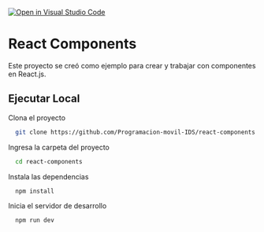 [![Open in Visual Studio Code](https://classroom.github.com/assets/open-in-vscode-718a45dd9cf7e7f842a935f5ebbe5719a5e09af4491e668f4dbf3b35d5cca122.svg)](https://classroom.github.com/online_ide?assignment_repo_id=11676955&assignment_repo_type=AssignmentRepo)
# React Components

Este proyecto se creó como ejemplo para crear y trabajar con componentes en React.js.

## Ejecutar Local

Clona el proyecto

```bash
  git clone https://github.com/Programacion-movil-IDS/react-components.git
```

Ingresa  la carpeta del proyecto

```bash
  cd react-components
```

Instala las dependencias

```bash
  npm install
```

Inicia el servidor de desarrollo

```bash
  npm run dev
```
